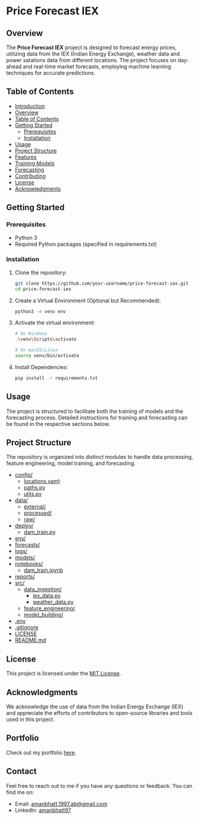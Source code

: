 # Price Forecast IEX

## Overview

The **Price Forecast IEX** project is designed to forecast energy prices, utilizing data from the IEX (Indian Energy Exchange), weather data and power satations data from different locations. The project focuses on day-ahead and real-time market forecasts, employing machine learning techniques for accurate predictions.

## Table of Contents

- [Introduction](#price-forecast-iex)
- [Overview](#overview)
- [Table of Contents](#table-of-contents)
- [Getting Started](#getting-started)
  - [Prerequisites](#prerequisites)
  - [Installation](#installation)
- [Usage](#usage)
- [Project Structure](#project-structure)
- [Features](#features)
- [Training Models](#training-models)
- [Forecasting](#forecasting)
- [Contributing](#contributing)
- [License](#license)
- [Acknowledgments](#acknowledgments)

## Getting Started

### Prerequisites

- Python 3
- Required Python packages (specified in requirements.txt)

### Installation

1. Clone the repository:

   ```bash
   git clone https://github.com/your-username/price-forecast-iex.git
   cd price-forecast-iex

2. Create a Virtual Environment (Optional but Recommended):

   ```bash
   python3 -m venv env

3. Activate the virtual environment:

   ```bash
   # On Windows
   .\venv\Scripts\activate

   # On macOS/Linux
   source venv/bin/activate  

4. Install Dependencies:

   ```bash
   pip install -r requirements.txt

## Usage

The project is structured to facilitate both the training of models and the forecasting process. Detailed instructions for training and forecasting can be found in the respective sections below.

## Project Structure

The repository is organized into distinct modules to handle data processing, feature engineering, model training, and forecasting. 

* [config/](./config)
  * [locations.yaml](./config/locations.yaml):  
  * [paths.py](./config/paths.py)
  * [utils.py](./config/utils.py)
* [data/](./data)
  * [external/](./data/external)
  * [processed/](./data/processed)
  * [raw/](./data/raw)
* [deploy/](./deploy)
  * [dam_train.py](./deploy/dam_train.py)
* [env/](./env)
* [forecasts/](./forecasts)
* [logs/](./logs)
* [models/](./models)
* [notebooks/](./notebooks)
  * [dam_train.ipynb](./notebooks/dam_train.ipynb)
* [reports/](./reports)
* [src/](./src)
  * [data_ingestion/](./src/data_ingestion)
    * [iex_data.py](./src/data_ingestion/iex_data.py)
    * [weather_data.py](./src/data_ingestion/weather_data.py)
  * [feature_engineering/](./src/feature_engineering)
  * [model_building/](./src/model_building)
* [.env](./.env)
* [.gitignore](./.gitignore)
* [LICENSE](./LICENSE)
* [README.md](./README.md)

## License

This project is licensed under the [MIT License](LICENSE).

## Acknowledgments

We acknowledge the use of data from the Indian Energy Exchange (IEX) and appreciate the efforts of contributors to open-source libraries and tools used in this project.

## Portfolio

Check out my portfolio [here](https://amanbhatt97.github.io/portfolio/).

## Contact

Feel free to reach out to me if you have any questions or feedback. You can find me on:

- Email: amanbhatt.1997.ab@gmail.com
- LinkedIn: [amanbhatt97](https://www.linkedin.com/in/amanbhatt1997/)
